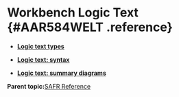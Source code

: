 # Workbench Logic Text {#AAR584WELT .reference}

-   **[Logic text types](../html/WERLTT000Types.md)**  

-   **[Logic text: syntax](../html/WERLTSAAASyntax.md)**  

-   **[Logic text: summary diagrams](../html/WERLTTSum0Diags.md)**  


**Parent topic:**[SAFR Reference](../html/AAR500RefGuide.md)

